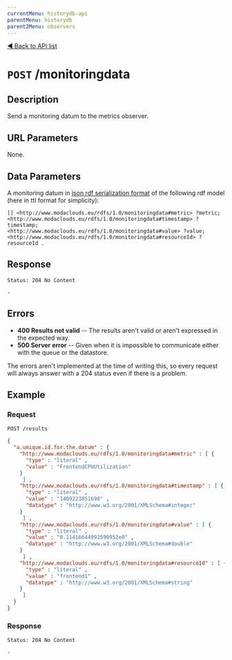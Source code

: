```yaml
---
currentMenu: historydb-api
parentMenu: historydb
parent2Menu: observers
---
```


[&#9664; Back to API list](.)

# `POST` /monitoringdata

## Description

Send a monitoring datum to the metrics observer.

## URL Parameters

None.

## Data Parameters

A monitoring datum in [json rdf serialization format](https://dvcs.w3.org/hg/rdf/raw-file/default/rdf-json/index.html) of the following rdf model (here in ttl format for simplicity):

```
[] <http://www.modaclouds.eu/rdfs/1.0/monitoringdata#metric> ?metric;
<http://www.modaclouds.eu/rdfs/1.0/monitoringdata#timestamp> ?timestamp;
<http://www.modaclouds.eu/rdfs/1.0/monitoringdata#value> ?value;
<http://www.modaclouds.eu/rdfs/1.0/monitoringdata#resourceId> ?resourceId .
```

## Response

```
Status: 204 No Content
```

```
-
```

## Errors

* **400 Results not valid** -- The results aren't valid or aren't expressed in the expected way.
* **500 Server error** -- Given when it is impossible to communicate either with the queue or the datastore.

The errors aren't implemented at the time of writing this, so every request will always answer with a 204 status even if there is a problem.

## Example

### Request

```
POST /results
```

```json
{ 
  "a.unique.id.for.the.datum" : { 
    "http://www.modaclouds.eu/rdfs/1.0/monitoringdata#metric" : [ { 
      "type" : "literal" ,
      "value" : "FrontendCPUUtilization"
    }
     ] ,
    "http://www.modaclouds.eu/rdfs/1.0/monitoringdata#timestamp" : [ { 
      "type" : "literal" ,
      "value" : "1409223851698" ,
      "datatype" : "http://www.w3.org/2001/XMLSchema#integer"
    }
     ] ,
    "http://www.modaclouds.eu/rdfs/1.0/monitoringdata#value" : [ { 
      "type" : "literal" ,
      "value" : "0.11416644992590952e0" ,
      "datatype" : "http://www.w3.org/2001/XMLSchema#double"
    }
     ] ,
    "http://www.modaclouds.eu/rdfs/1.0/monitoringdata#resourceId" : [ { 
      "type" : "literal" ,
      "value" : "frontend1" ,
      "datatype" : "http://www.w3.org/2001/XMLSchema#string"
    }
     ]
  }
}
```

### Response

```
Status: 204 No Content
```

```
-
```

